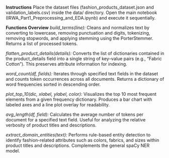 **Instructions**
Place the dataset files (fashion_products_dataset.json and validation_labels.csv) inside the data/ directory.
Open the main notebook (IRWA_Part1_Preprocessing_and_EDA.ipynb) and execute it sequentially.

**Functions Overview**
_build_terms(line):_
Cleans and normalizes text by converting to lowercase, removing punctuation and digits, tokenizing, removing stopwords, and applying stemming using the PorterStemmer. Returns a list of processed tokens.

_flatten_product_details(details):_
Converts the list of dictionaries contained in the product_details field into a single string of key–value pairs (e.g., “Fabric Cotton”). This preserves attribute information for indexing.

_word_count(df, fields):_
Iterates through specified text fields in the dataset and counts token occurrences across all documents. Returns a dictionary of word frequencies sorted in descending order.

_plot_top_10(dic, xlabel, ylabel, color):_
Visualizes the top 10 most frequent elements from a given frequency dictionary. Produces a bar chart with labeled axes and a line plot overlay for readability.

_avg_length(df, field):_
Calculates the average number of tokens per document for a specified text field. Useful for analyzing the relative verbosity of product titles and descriptions.

_extract_domain_entities(text):_
Performs rule-based entity detection to identify fashion-related attributes such as colors, fabrics, and sizes within product titles and descriptions. Complements the general spaCy NER model.
